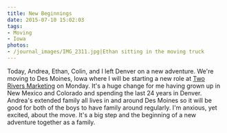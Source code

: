 ```yaml
---
title: New Beginnings
date: 2015-07-10 15:02:03
tags:
- Moving
- Iowa
photos:
- /journal_images/IMG_2311.jpg|Ethan sitting in the moving truck
---
```

Today, Andrea, Ethan, Colin, and I left Denver on a new adventure. We're moving to Des Moines, Iowa where I will be starting a new role at [Two Rivers Marketing](http://www.tworiversmarketing.com) on Monday. It's a huge change for me having grown up in New Mexico and Colorado and spending the last 24 years in Denver. Andrea's extended family all lives in and around Des Moines so it will be good for both of the boys to have family around regularly. I'm anxious, yet excited, about the move. It's a big step and the beginning of a new adventure together as a family.